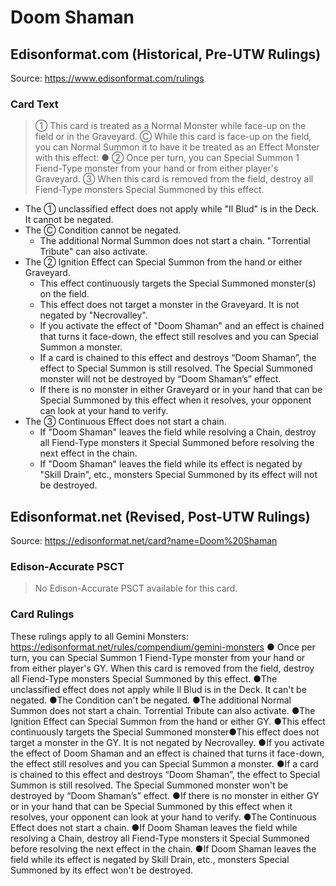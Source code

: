 # Doom Shaman

## Edisonformat.com (Historical, Pre-UTW Rulings)

Source: https://www.edisonformat.com/rulings

### Card Text

> ① This card is treated as a Normal Monster while face-up on the field or in the Graveyard. Ⓒ While this card is face-up on the field, you can Normal Summon it to have it be treated as an Effect Monster with this effect:
● ② Once per turn, you can Special Summon 1 Fiend-Type monster from your hand or from either player's Graveyard. ③ When this card is removed from the field, destroy all Fiend-Type monsters Special Summoned by this effect.

*   The ① unclassified effect does not apply while "Il Blud" is in the Deck. It cannot be negated.
*   The Ⓒ Condition cannot be negated.
    *   The additional Normal Summon does not start a chain. "Torrential Tribute" can also activate.
*   The ② Ignition Effect can Special Summon from the hand or either Graveyard.
    *   This effect continuously targets the Special Summoned monster(s) on the field.
    *   This effect does not target a monster in the Graveyard. It is not negated by "Necrovalley".
    *   If you activate the effect of "Doom Shaman" and an effect is chained that turns it face-down, the effect still resolves and you can Special Summon a monster.
    *   If a card is chained to this effect and destroys “Doom Shaman”, the effect to Special Summon is still resolved. The Special Summoned monster will not be destroyed by “Doom Shaman’s” effect.
    *   If there is no monster in either Graveyard or in your hand that can be Special Summoned by this effect when it resolves, your opponent can look at your hand to verify.
*   The ③ Continuous Effect does not start a chain.
    *   If "Doom Shaman" leaves the field while resolving a Chain, destroy all Fiend-Type monsters it Special Summoned before resolving the next effect in the chain.
    *   If "Doom Shaman" leaves the field while its effect is negated by "Skill Drain", etc., monsters Special Summoned by its effect will not be destroyed.

## Edisonformat.net (Revised, Post-UTW Rulings)

Source: https://edisonformat.net/card?name=Doom%20Shaman

### Edison-Accurate PSCT

> No Edison-Accurate PSCT available for this card.

### Card Rulings

These rulings apply to all Gemini Monsters: https://edisonformat.net/rules/compendium/gemini-monsters
● Once per turn, you can Special Summon 1 Fiend-Type monster from your hand or from either player's GY. When this card is removed from the field, destroy all Fiend-Type monsters Special Summoned by this effect.
●The unclassified effect does not apply while Il Blud is in the Deck. It can't be negated.
●The Condition can't be negated.
●The additional Normal Summon does not start a chain. Torrential Tribute can also activate.
●The Ignition Effect can Special Summon from the hand or either GY.
●This effect continuously targets the Special Summoned monster●This effect does not target a monster in the GY. It is not negated by Necrovalley.
●If you activate the effect of Doom Shaman and an effect is chained that turns it face-down, the effect still resolves and you can Special Summon a monster.
●If a card is chained to this effect and destroys “Doom Shaman”, the effect to Special Summon is still resolved. The Special Summoned monster won't be destroyed by “Doom Shaman’s” effect.
●If there is no monster in either GY or in your hand that can be Special Summoned by this effect when it resolves, your opponent can look at your hand to verify.
●The Continuous Effect does not start a chain.
●If Doom Shaman leaves the field while resolving a Chain, destroy all Fiend-Type monsters it Special Summoned before resolving the next effect in the chain.
●If Doom Shaman leaves the field while its effect is negated by Skill Drain, etc., monsters Special Summoned by its effect won't be destroyed.
            